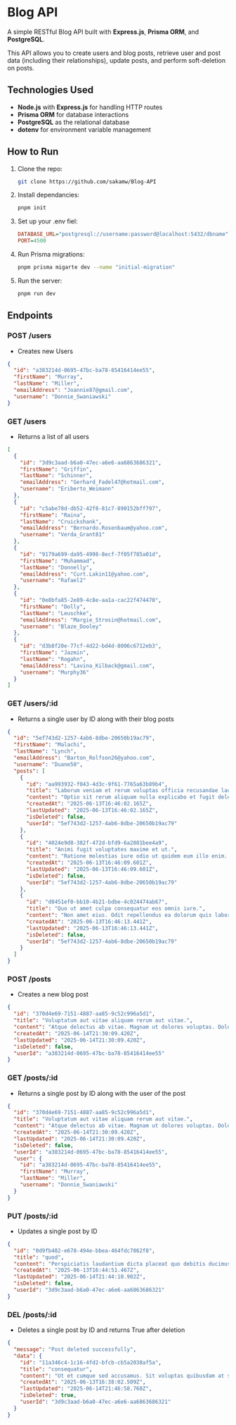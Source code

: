 # Blog API

A simple RESTful Blog API built with **Express.js**, **Prisma ORM**, and **PostgreSQL**.

This API allows you to create users and blog posts, retrieve user and post data (including their relationships), update posts, and perform soft-deletion on posts.

## Technologies Used

- **Node.js** with **Express.js** for handling HTTP routes
- **Prisma ORM** for database interactions
- **PostgreSQL** as the relational database
- **dotenv** for environment variable management

## How to Run

1. Clone the repo:

   ```bash
   git clone https://github.com/sakamw/Blog-API
   ```

2. Install dependancies:

   ```bash
   pnpm init
   ```

3. Set up your .env fiel:

   ```ini
   DATABASE_URL="postgresql://username:password@localhost:5432/dbname"
   PORT=4500
   ```

4. Run Prisma migrations:

   ```bash
   pnpm prisma migarte dev --name "initial-migration"
   ```

5. Run the server:

   ```bash
   pnpm run dev
   ```

## Endpoints

### POST /users

- Creates new Users

```json
{
  "id": "a383214d-0695-47bc-ba78-85416414ee55",
  "firstName": "Murray",
  "lastName": "Miller",
  "emailAddress": "Joannie87@gmail.com",
  "username": "Donnie_Swaniawski"
}
```

### GET /users

- Returns a list of all users

```json
[
  {
    "id": "3d9c3aad-b6a0-47ec-a6e6-aa6863686321",
    "firstName": "Griffin",
    "lastName": "Schinner",
    "emailAddress": "Gerhard_Fadel47@hotmail.com",
    "username": "Eriberto_Weimann"
  },
  {
    "id": "c5abe78d-db52-42f8-81c7-890152bff797",
    "firstName": "Raina",
    "lastName": "Cruickshank",
    "emailAddress": "Bernardo.Rosenbaum@yahoo.com",
    "username": "Verda_Grant81"
  },
  {
    "id": "9179a699-da95-4998-8ecf-7f05f785a01d",
    "firstName": "Muhammad",
    "lastName": "Donnelly",
    "emailAddress": "Curt.Lakin11@yahoo.com",
    "username": "Rafael2"
  },
  {
    "id": "0e8bfa85-2e89-4c8e-aa1a-cac22f474470",
    "firstName": "Dolly",
    "lastName": "Leuschke",
    "emailAddress": "Margie_Strosin@hotmail.com",
    "username": "Blaze_Dooley"
  },
  {
    "id": "d3b8f20e-77cf-4d22-bd4d-8006c6712eb3",
    "firstName": "Jazmin",
    "lastName": "Rogahn",
    "emailAddress": "Lavina_Kilback@gmail.com",
    "username": "Murphy36"
  }
]
```

### GET /users/:id

- Returns a single user by ID along with their blog posts

```json
{
  "id": "5ef743d2-1257-4ab6-8dbe-20650b19ac79",
  "firstName": "Malachi",
  "lastName": "Lynch",
  "emailAddress": "Barton_Rolfson26@yahoo.com",
  "username": "Duane50",
  "posts": [
    {
      "id": "aa993932-f043-4d3c-9f61-7765a63b89b4",
      "title": "Laborum veniam et rerum voluptas officia recusandae laudantium. Quas eos nam quo sit labore. Et porro voluptas aut amet corporis voluptatem. Rem ipsa voluptatum in at. Sint in quia. Est temporibus sequi reprehenderit.",
      "content": "Optio sit rerum aliquam nulla explicabo et fugit deleniti et. Et vel ea soluta quos. Assumenda corrupti perspiciatis maiores magni maxime incidunt ab laudantium beatae. Ullam necessitatibus ipsum rem est soluta ea laborum et. Ducimus iusto aut enim eum est qui porro quisquam tempora.",
      "createdAt": "2025-06-13T16:46:02.165Z",
      "lastUpdated": "2025-06-13T16:46:02.165Z",
      "isDeleted": false,
      "userId": "5ef743d2-1257-4ab6-8dbe-20650b19ac79"
    },
    {
      "id": "4024e9d8-382f-472d-bfd9-6a2881bee4a9",
      "title": "Animi fugit voluptates maxime et ut.",
      "content": "Ratione molestias iure odio ut quidem eum illo enim. Molestias ipsum quidem maiores commodi cumque. Sit et et. Animi harum eum incidunt commodi. Magni id rerum eum sit. Inventore voluptatibus dolore omnis occaecati ut quia.",
      "createdAt": "2025-06-13T16:46:09.601Z",
      "lastUpdated": "2025-06-13T16:46:09.601Z",
      "isDeleted": false,
      "userId": "5ef743d2-1257-4ab6-8dbe-20650b19ac79"
    },
    {
      "id": "d0451ef0-bb10-4b21-bdbe-4c024474ab67",
      "title": "Quo ut amet culpa consequatur eos omnis iure.",
      "content": "Non amet eius. Odit repellendus ea dolorum quis laboriosam aut. Odio dolorum modi impedit vel delectus voluptatem. Qui quisquam ea iste omnis debitis provident sed itaque id. Vitae assumenda ratione eum. Et vero sunt doloremque.",
      "createdAt": "2025-06-13T16:46:13.441Z",
      "lastUpdated": "2025-06-13T16:46:13.441Z",
      "isDeleted": false,
      "userId": "5ef743d2-1257-4ab6-8dbe-20650b19ac79"
    }
  ]
}
```

### POST /posts

- Creates a new blog post

```json
{
  "id": "370d4e69-7151-4887-aa85-9c52c996a5d1",
  "title": "Voluptatum aut vitae aliquam rerum aut vitae.",
  "content": "Atque delectus ab vitae. Magnam ut dolores voluptas. Dolor exercitationem aut est. Et commodi beatae consequatur veniam quae facere optio ut.",
  "createdAt": "2025-06-14T21:30:09.420Z",
  "lastUpdated": "2025-06-14T21:30:09.420Z",
  "isDeleted": false,
  "userId": "a383214d-0695-47bc-ba78-85416414ee55"
}
```

### GET /posts/:id

- Returns a single post by ID along with the user of the post

```json
{
  "id": "370d4e69-7151-4887-aa85-9c52c996a5d1",
  "title": "Voluptatum aut vitae aliquam rerum aut vitae.",
  "content": "Atque delectus ab vitae. Magnam ut dolores voluptas. Dolor exercitationem aut est. Et commodi beatae consequatur veniam quae facere optio ut.",
  "createdAt": "2025-06-14T21:30:09.420Z",
  "lastUpdated": "2025-06-14T21:30:09.420Z",
  "isDeleted": false,
  "userId": "a383214d-0695-47bc-ba78-85416414ee55",
  "user": {
    "id": "a383214d-0695-47bc-ba78-85416414ee55",
    "firstName": "Murray",
    "lastName": "Miller",
    "username": "Donnie_Swaniawski"
  }
}
```

### PUT /posts/:id

- Updates a single post by ID

```json
{
  "id": "0d9fb482-e678-494e-bbea-464fdc7862f8",
  "title": "quod",
  "content": "Perspiciatis laudantium dicta placeat quo debitis ducimus accusantium. Quibusdam porro eaque tenetur aspernatur quo tempore excepturi.",
  "createdAt": "2025-06-13T16:44:51.467Z",
  "lastUpdated": "2025-06-14T21:44:10.902Z",
  "isDeleted": false,
  "userId": "3d9c3aad-b6a0-47ec-a6e6-aa6863686321"
}
```

### DEL /posts/:id

- Deletes a single post by ID and returns True after deletion

```json
{
  "message": "Post deleted successfully",
  "data": {
    "id": "11a346c4-1c16-4fd2-bfcb-cb5a2038af5a",
    "title": "consequatur",
    "content": "Ut et cumque sed accusamus. Sit voluptas quibusdam at sunt commodi. Officiis qui amet aut pariatur repellendus est.",
    "createdAt": "2025-06-13T16:38:02.509Z",
    "lastUpdated": "2025-06-14T21:46:58.760Z",
    "isDeleted": true,
    "userId": "3d9c3aad-b6a0-47ec-a6e6-aa6863686321"
  }
}
```
